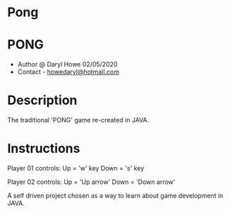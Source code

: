 # Pong

PONG
=====
 * Author @ Daryl Howe 02/05/2020
 * Contact - howedaryl@hotmail.com


Description
============
The traditional 'PONG' game re-created in JAVA.

Instructions
============ 
Player 01 controls: 
Up = 'w' key
Down = 's' key

Player 02 controls: 
Up = 'Up arrow'
Down = 'Down arrow'

A self driven project chosen as a way to learn about game development in JAVA. 
